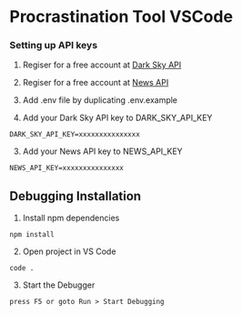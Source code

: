 # Procrastination Tool VSCode

### Setting up API keys

1) Regiser for a free account at [Dark Sky API](https://darksky.net/dev/)

2) Regiser for a free account at [News API](https://newsapi.org/register/)

2) Add .env file by duplicating .env.example

3) Add your Dark Sky API key to DARK_SKY_API_KEY
```
DARK_SKY_API_KEY=xxxxxxxxxxxxxxx
```

3) Add your News API key to NEWS_API_KEY
```
NEWS_API_KEY=xxxxxxxxxxxxxxx
```

## Debugging Installation

1) Install npm dependencies
```
npm install
```

2) Open project in VS Code
```
code .
```

3) Start the Debugger
```
press F5 or goto Run > Start Debugging
```